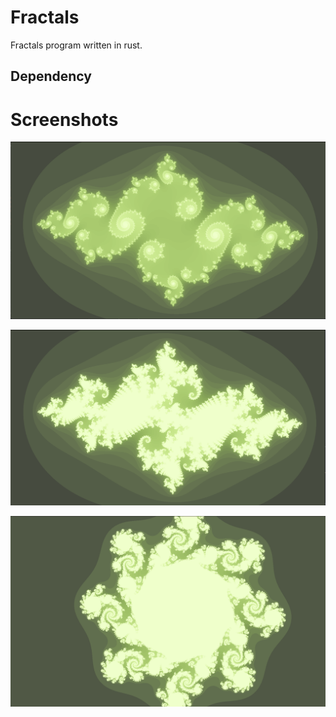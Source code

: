 # Fractals

Fractals program written in rust.

## Dependency

# Screenshots

![dsa](images/julia1.png)

![dsa](images/julia2.png)

![dsa](images/julia3.png)
